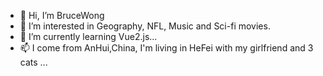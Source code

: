 - 👋 Hi, I’m BruceWong
- 👀 I’m interested in Geography, NFL, Music and Sci-fi movies.
- 🌱 I’m currently learning Vue2.js...
- 📫 I come from AnHui,China, I'm living in HeFei with my girlfriend and 3 cats ...

<!---
BruceWong1994/BruceWong1994 is a ✨ special ✨ repository because its `README.md` (this file) appears on your GitHub profile.
You can click the Preview link to take a look at your changes.
--->
